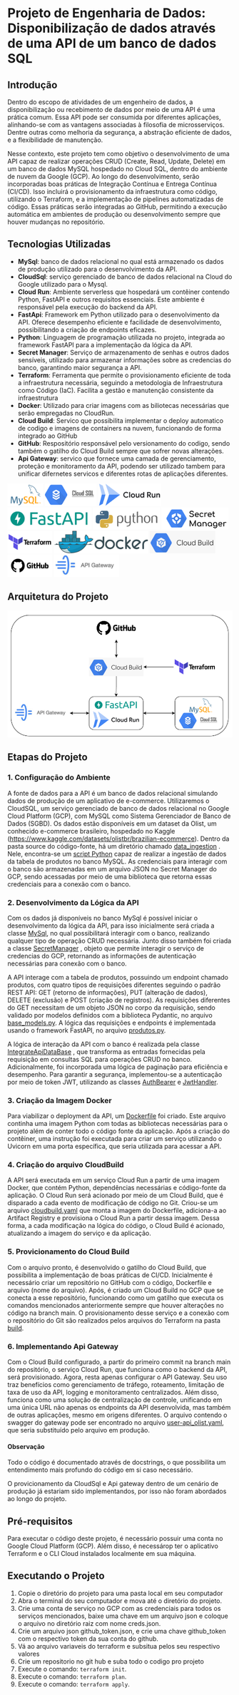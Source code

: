 # Projeto de Engenharia de Dados: Disponibilização de dados através de uma API de um banco de dados SQL

## Introdução

Dentro do escopo de atividades de um engenheiro de dados, a disponibilização ou recebimento de dados por meio de uma API é uma prática comum. Essa API pode ser consumida por diferentes aplicações, alinhando-se com as vantagens associadas à filosofia de microsserviços. Dentre outras como melhoria da segurança, a abstração eficiente de dados, e a flexibilidade de manutenção. 

Nesse contexto, este projeto tem como objetivo o desenvolvimento de uma API capaz de realizar operações CRUD (Create, Read, Update, Delete) em um banco de dados MySQL hospedado no Cloud SQL, dentro do ambiente de nuvem da Google (GCP). Ao longo do desenvolvimento, serão incorporadas boas práticas de Integração Contínua e Entrega Contínua (CI/CD). Isso incluirá o provisionamento da infraestrutura como código, utilizando o Terraform, e a implementação de pipelines automatizadas de código. Essas práticas serão integradas ao GitHub, permitindo a execução automática em ambientes de produção ou desenvolvimento sempre que houver mudanças no repositório. 

## Tecnologias Utilizadas

- **MySql**: banco de dados relacional no qual está armazenado os dados de produção utilizado para o desenvolvimento da API.
- **CloudSql**: serviço gerenciado de banco de dados relacional na Cloud do Google utilizado para o Mysql. 
- **Cloud Run**: Ambiente serverless que hospedará um contêiner contendo Python, FastAPI e outros requisitos essenciais. Este ambiente é responsável pela execução do backend da API. 
- **FastApi**: Framework em Python utilizado para o desenvolvimento da API. Oferece desempenho eficiente e facilidade de desenvolvimento, possibilitando a criação de endpoints eficazes. 
- **Python**: Linguagem de programação utilizada no projeto, integrada ao framework FastAPI para a implementação da lógica da API. 
- **Secret Manager**: Serviço de armazenamento de senhas e outros dados sensíveis, utilizado para armazenar informações sobre as credencias do banco, garantindo maior segurança a API. 
- **Terraform**: Ferramenta que permite o provisionamento eficiente de toda a infraestrutura necessária, seguindo a metodologia de Infraestrutura como Código (IaC). Facilita a gestão e manutenção consistente da infraestrutura 
- **Docker**: Utilizado para criar imagens com as biliotecas necessárias que serão empregadas no CloudRun. 
- **Cloud Build**: Servico que possibilita implementar o deploy automatico de codigo e imagens de containers na nuvem, funcionando de forma integrado ao GitHub
- **GitHub**: Respositório responsável pelo versionamento do codigo, sendo também o gatilho do Cloud Build sempre que sofrer novas alterações.
- **Api Gateway**: servico que fornece uma camada de gerenciamento, proteção e monitoramento da API, podendo ser utilizado tambem para unificar difernetes servicos e diferentes rotas de aplicações diferentes.

<p align="left">
<img src="/img/mysql-logo.png" alt="mysql" height="50" /> 
<img src="/img/cloud-sql.png" alt="cloud_sql" height="50" />
<img src="/img/cloud-run.png" alt="cloud_run" height="50" /> 
<img src="/img/fast-api.png" alt="fast_api" height="50" />
<img src="/img/python-logo.png" alt="python" height="50" />
<img src="/img/secret-manager.png" alt="secret_manager" height="50" />
<img src="/img/terraform.png" alt="terraform" height="50" />
<img src="/img/docker-logo.png" alt="docker" height="50" />
<img src="/img/cloud_build.png" alt="cloud_build" height="50" />
<img src="/img/git_hub.jpg" alt="git_hub" height="50" />
<img src="/img/api_gateway.png" alt="api_gateway" height="50" />
</p>

## Arquitetura do Projeto

![Diagrama de Arquiteura do Projeto](img/arquitetura_api_sql.png)


## Etapas do Projeto
### 1. Configuração do Ambiente

A fonte de dados para a API é um banco de dados relacional simulando dados de produção de um aplicativo de e-commerce. Utilizaremos o CloudSQL, um serviço gerenciado de banco de dados relacional no Google Cloud Platform (GCP), com MySQL como Sistema Gerenciador de Banco de Dados (SGBD). Os dados estão disponíveis em um dataset da Olist, um conhecido e-commerce brasileiro, hospedado no Kaggle (https://www.kaggle.com/datasets/olistbr/brazilian-ecommerce).
Dentro da pasta source do código-fonte, há um diretório chamado [data_ingestion](src/data_ingestion/) . Nele, encontra-se um [script Python](src/data_ingestion/data_ingestion.py) capaz de realizar a ingestão de dados da tabela de produtos no banco MySQL. As credenciais para interagir com o banco são armazenadas em um arquivo JSON no Secret Manager do GCP, sendo acessadas por meio de uma biblioteca que retorna essas credenciais para a conexão com o banco.

### 2. Desenvolvimento da Lógica da API

Com os dados já disponíveis no banco MySql é possível iniciar o desenvolvimento da lógica da API, para isso inicialmente será criada a classe [MySql](src/classes/mysql.py), no qual possibilitará interagir com o banco, realizando qualquer tipo de operação CRUD necessária. Junto disso também foi criada a classe [SecretManager](src/classes/secret_manager.py) , objeto que permite interagir o serviço de credencias do GCP, retornando as informações de autenticação necessárias para conexão com o banco. 

A API interage com a tabela de produtos, possuindo um endpoint chamado produtos, com quatro tipos de requisições diferentes seguindo o padrão REST API: GET (retorno de informações), PUT (alteração de dados), DELETE (exclusão) e POST (criação de registros). As requisições diferentes do GET necessitam de um objeto JSON no corpo da requisição, sendo validado por modelos definidos com a biblioteca Pydantic, no arquivo [base_models.py](src/classes/base_models.py). A lógica das requisições e endpoints é implementada usando o framework FastAPI, no arquivo [produtos.py](src/routes/produtos.py). 

A lógica de interação da API com o banco é realizada pela classe [IntegrateApiDataBase](src/classes/integrate_api_database.py) , que transforma as entradas fornecidas pela requisição em consultas SQL para operações CRUD no banco. Adicionalmente, foi incorporada uma lógica de paginação para eficiência e desempenho. Para garantir a segurança, implementou-se a autenticação por meio de token JWT, utilizando as classes [AuthBearer](src/classes/auth_bearer.py) e [JwtHandler](src/classes/jwt_handler.py). 

### 3. Criação da Imagem Docker

Para viabilizar o deployment da API, um [Dockerfile](Dockerfile) foi criado. Este arquivo continha uma imagem Python com todas as bibliotecas necessárias para o projeto além de conter todo o código fonte da aplicação. Após a criação do contêiner, uma instrução foi executada para criar um serviço utilizando o Uvicorn em uma porta específica, que seria utilizada para acessar a API. 

### 4. Criação do arquivo CloudBuild

A API será executada em um serviço Cloud Run a partir de uma imagem Docker, que contém Python, dependências necessárias e código-fonte da aplicação. O Cloud Run será acionado por meio de um Cloud Build, que é disparado a cada evento de modificação de código no Git. Criou-se um arquivo [cloudbuild.yaml](cloudbuild.yaml) que monta a imagem do Dockerfile, adiciona-a ao Artifact Registry e provisiona o Cloud Run a partir dessa imagem. Dessa forma, a cada modificação na lógica do código, o Cloud Build é acionado, atualizando a imagem do serviço e da aplicação. 

### 5. Provicionamento do Cloud Build

Com o arquivo pronto, é desenvolvido o gatilho do Cloud Build, que possibilita a implementação de boas práticas de CI/CD. Inicialmente é necessário criar um repositório no GitHub com o código, Dockerfile e arquivo (nome do arquivo). Após, é criado um Cloud Build no GCP que se conecta a esse repositório, funcionando como um gatilho que executa os comandos mencionados anteriormente sempre que houver alterações no código na branch main. O provisionamento desse serviço e a conexão com o repositório do Git são realizados pelos arquivos do Terraform na pasta [build](build/). 

### 6. Implementando Api Gateway

Com o Cloud Build configurado, a partir do primeiro commit na branch main do repositório, o serviço Cloud Run, que funciona como o backend da API, será provisionado. Agora, resta apenas configurar o API Gateway. Seu uso traz benefícios como gerenciamento de tráfego, roteamento, limitação de taxa de uso da API, logging e monitoramento centralizados. Além disso, funciona como uma solução de centralização de controle, unificando em uma única URL não apenas os endpoints da API desenvolvida, mas também de outras aplicações, mesmo em origens diferentes. O arquivo contendo o swagger do gateway pode ser encontrado no arquivo [user-api_olist.yaml](user-api_olist.yaml), que seria substituído pelo arquivo em produção.


#### Observação

Todo o código é documentado através de docstrings, o que possibilita um entendimento mais profundo do código em si caso necessário.

O provicionamento da CloudSql e Api gateway dentro de um cenário de produção já estariam sido implementandos, por isso não foram abordados ao longo do projeto.

## Pré-requisitos

Para executar o código deste projeto, é necessário possuir uma conta no Google Cloud Platform (GCP). Além disso, é necessárop ter o aplicativo Terraform e o CLI Cloud instalados localmente em sua máquina. 

## Executando o Projeto

1. Copie o diretório do projeto para uma pasta local em seu computador
2. Abra o terminal do seu computador e mova até o diretório do projeto.
3. Crie uma conta de serviço no GCP com as credenciais para todos os serviços mencionados, baixe uma chave em um arquivo json e coloque o arquivo no diretório raiz com nome creds.json.
4. Crie um arquivo json github_token.json, e crie uma chave github_token com o respectivo token da sua conta do github.
5. Vá ao arquivo variaveis do terraform e subsitua pelos seu respectivo valores
6. Crie um repositorio no git hub e suba todo o codigo pro projeto
7. Execute o comando: `terraform init`.
8. Execute o comando: `terraform plan`.
9. Execute o comando: `terraform apply`.


